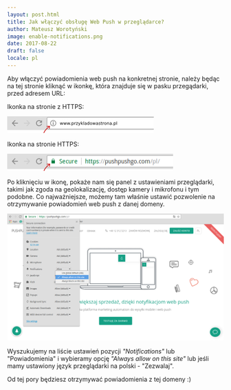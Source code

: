 ```yaml
---
layout: post.html
title: Jak włączyć obsługę Web Push w przeglądarce?
author: Mateusz Worotyński
image: enable-notifications.png
date: 2017-08-22
draft: false
locale: pl
---
```


Aby włączyć powiadomienia web push na konkretnej stronie, należy będąc na tej stronie kliknąć w ikonkę, która znajduje się w pasku przegądarki, przed adresem URL:

Ikonka na stronie z HTTPS:

![Jak włączyć powiadomienia web push na stronie](zoomin.png)

Ikonka na stronie HTTPS:

![Jak włączyć powiadomienia web push na stronie](zoomin2.png)

Po kliknięciu w ikonę, pokaże nam się panel z ustawieniami przeglądarki, takimi jak zgoda na geolokalizację, dostęp kamery i mikrofonu i tym podobne.
Co najważniejsze, możemy tam właśnie ustawić pozwolenie na otrzymywanie powiadomień web push z danej domeny.

![Jak włączyć powiadomienia web push na stronie](enable-notifications.png)

Wyszukujemy na liście ustawień pozycji *"Notifications"* lub "Powiadomienia" i wybieramy opcję *"Always allow on this site"* lub jeśli mamy ustawiony język przeglądarki na polski - "Zezwalaj".

Od tej pory będziesz otrzymywać powiadomienia z tej domeny :)














